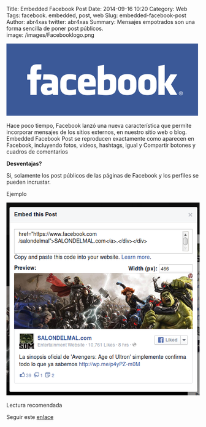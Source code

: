 Title: Embedded Facebook Post
Date: 2014-09-16 10:20
Category: Web
Tags: facebook. embedded, post, web
Slug: embedded-facebook-post
Author: abr4xas
twitter: abr4xas
Summary: Mensajes empotrados son una forma sencilla de poner post públicos.  
image: /images/Facebooklogo.png

![Alt Text](/images/Facebooklogo.png)

Hace poco tiempo, Facebook lanzó una nueva característica que permite incorporar mensajes de los sitios externos, en nuestro sitio web o blog. Embedded Facebook Post se  reproducen exactamente como  aparecen en Facebook, 
incluyendo fotos, videos, hashtags, igual y Compartir botones y cuadros de comentarios


**Desventajas?**

Si, solamente los post públicos de las páginas de Facebook y los perfiles se pueden incrustar.

Ejemplo

![Alt Text](/images/embeddedposts.png)

Lectura recomendada

Seguir este [enlace](https://developers.facebook.com/docs/plugins/embedded-posts "Embedded Posts")

